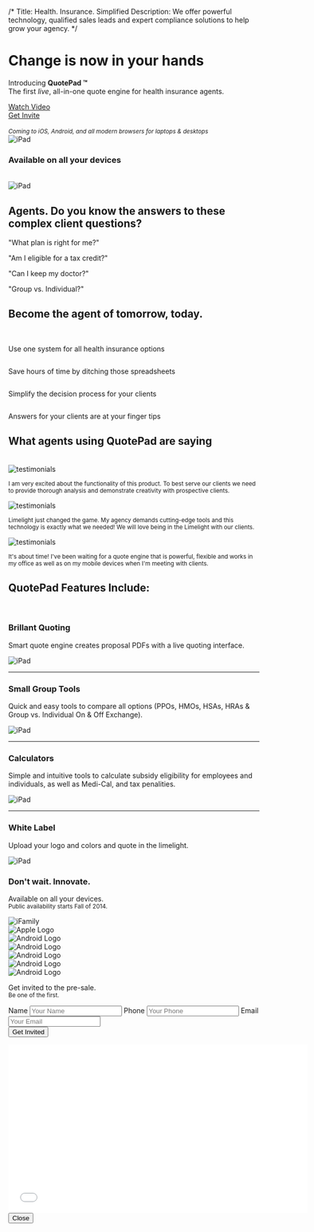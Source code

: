 /*
Title: Health. Insurance. Simplified
Description: We offer powerful technology, qualified sales leads and expert compliance solutions to help grow your agency.
*/

<div class="jumbotron">
	<div class="container">
		<div class="row">
			<div class="col-sm-5">
				<h1>Change is now in your hands</h1>
				<p class="lead">Introducing <strong>QuotePad &trade;</strong>  <br>The first <em>live</em>, all-in-one quote engine for health insurance agents.</p>
				<div class="row">
					<div class="col-sm-6">
						<a href="#" class="btn btn-hg btn-success btn-embossed btn-block" data-toggle="modal" data-target="#myModal">Watch Video <span class="fui-triangle-right-large"></span></a>
					</div>
					<div class="col-sm-6">
						<a href="#signup" class="btn btn-hg btn-warning btn-embossed btn-block">Get Invite <span class="fui-triangle-down"></span></a>
					</div>
					<div class="col-xs-12">
						<br><small><em>Coming to iOS, Android, and all modern browsers for laptops &amp; desktops</em></small>
					</div>
				</div>
			</div>
			<div class="col-sm-7">
				<img src="themes/flat-ui/images/ifamily.png" class="img-responsive center-block" alt="iPad">
			</div>
		</div>
	</div>
</div>

<section id="devices" class="text-center hidden">
	<div class="container">
		<div class="row">
			<div class="col-xs-12">
				<h3>Available on all your devices</h3>
				<br>
				<img src="themes/flat-ui/images/ifamily.svg" class="img-responsive center-block" alt="iPad">
			</div>
		</div>
	</div>
</section>

<section id="pain-points" class="text-center hidden">
	<div class="container">
		<div class="row text-center">
			<h2>Agents.  Do you know the answers to these complex client questions?</h2>
			<div class="col-sm-3">
				<p class="lead">"What plan is right for me?"</p>
			</div>
			<div class="col-sm-3">
				<p class="lead">"Am I eligible for a tax credit?"</p>
			</div>
			<div class="col-sm-3">
				<p class="lead">"Can I keep my doctor?"</p>
			</div>
			<div class="col-sm-3">
				<p class="lead">"Group vs. Individual?"</p>
			</div>
		</div>
	</div>
</section>

<section id="benefits" class="text-center bg-ll-gray-light">
	<div class="container">
		<div class="row">
			<h2>Become the agent of tomorrow, today.</h2>
			<br>
			<!-- <h3><strong>QuotePad</strong> will make your life easy</h3> -->
			<div class="col-sm-2 col-md-3">
				<img src="themes/flat-ui/images/icons/medal.svg" class="img-responsive center-block" alt=""><br>
				<p class="lead">Use one system for all health insurance options</p>
			</div>
			<div class="col-sm-2 col-md-3">
				<img src="themes/flat-ui/images/icons/clocks.svg" class="img-responsive center-block" alt=""><br>
				<p class="lead">Save hours of time by ditching those spreadsheets</p>
			</div>
			<div class="col-sm-2 col-md-3">
				<img src="themes/flat-ui/images/icons/goal.svg" class="img-responsive center-block" alt=""><br>
				<p class="lead">Simplify the decision process for your clients</p>
			</div>
			<div class="col-sm-2 col-md-3">
				<img src="themes/flat-ui/images/icons/bulb.svg" class="img-responsive center-block" alt=""><br>
				<p class="lead">Answers for your clients are at your finger tips</p>
			</div>
		</div>
	</div>
</section>

<section id="testimonials">
	<div class="container">
		<h2 class="text-center">What agents using QuotePad are saying</h2>
		<br>
		<div class="row">
			<div class="col-sm-2 col-md-4">
				<div class="row">
					<div class="col-xs-4 quote-headshot">
						<img src="themes/flat-ui/images/icons/dude.svg" class="img-responsive img-circle" alt="testimonials">
					</div>
					<div class="col-xs-8">
						<div class="quote-triangle"></div>
						<div class="twitter-quote">
							<p><small>I am very excited about the functionality of this product. To best serve our clients we need to provide thorough analysis and demonstrate creativity with prospective clients.</small></p>
						</div>
					</div>
				</div>
			</div>
			<div class="col-sm-2 col-md-4">
				<div class="row">
					<div class="col-xs-4 quote-headshot">
						<img src="themes/flat-ui/images/icons/girl.svg" class="img-responsive img-circle" alt="testimonials">
					</div>
					<div class="col-xs-8">
						<div class="quote-triangle"></div>
						<div class="twitter-quote">
							<p><small>Limelight just changed the game. My agency demands cutting-edge tools and this technology is exactly what we needed! We will love being in the Limelight with our clients.</small></p>
						</div>
					</div>
				</div>
			</div>
			<div class="col-sm-2 col-md-4">
				<div class="row">
					<div class="col-xs-4 quote-headshot">
						<img src="themes/flat-ui/images/icons/dude.svg" class="img-responsive img-circle" alt="testimonials">
					</div>
					<div class="col-xs-8">
						<div class="quote-triangle"></div>
						<div class="twitter-quote">
							<p><small>It's about time! I've been waiting for a quote engine that is powerful, flexible and works in my office as well as on my mobile devices when I'm meeting with clients.</small></p>
						</div>
					</div>
				</div>
			</div>
		</div>
	</div>
</section>

<!-- START: features -->
<section id="simple-quote" class="feature ipad">
	<div class="container">
		<h1 class="text-center">QuotePad Features Include:</h1>
		<br>
		<div class="row">
			<div class="col-sm-6 va-parent">
				<div class="va-wrapper">
					<div class="va-inner">
						<h3 class="text-success">Brillant Quoting</h3>
						<p class="lead">Smart quote engine creates proposal PDFs with a live quoting interface.</p>
					</div>
				</div>
			</div>
			<div class="col-sm-6">
				<img src="themes/flat-ui/images/ipad-horizontal.svg" class="img-responsive" alt="iPad">
			</div>
		</div>
	</div>
</section>

<hr class="tilt tilt-up">

<section id="group-tools" class="feature macbook">
	<div class="container">
		<div class="row">
			<div class="col-sm-6 col-md-push-6 va-parent">
				<div class="va-wrapper">
					<div class="va-inner">
						<h3 class="text-success">Small Group Tools</h3>
						<p class="lead">Quick and easy tools to compare all options (PPOs, HMOs, HSAs, HRAs & Group vs. Individual On & Off Exchange).</p>
					</div>
				</div>
			</div>
			<div class="col-sm-6 col-md-pull-6">
				<img src="themes/flat-ui/images/macbook.svg" class="img-responsive" alt="iPad">
			</div>
		</div>
	</div>
</section>

<hr class="tilt tilt-down">

<section id="calculators" class="feature iphone">
	<div class="container">
		<div class="row">
			<div class="col-sm-6 col-sm-offset-2 va-parent">
				<div class="va-wrapper">
					<div class="va-inner">
						<h3 class="text-success">Calculators</h3>
						<p class="lead">Simple and intuitive tools to calculate subsidy eligibility for employees and individuals, as well as Medi-Cal, and tax penalities.</p>
					</div>
				</div>
			</div>
			<div class="col-sm-2">
				<img src="themes/flat-ui/images/iphone.svg" class="img-responsive" alt="iPad">
			</div>
		</div>
	</div>
</section>

<hr class="tilt tilt-up">

<section id="white-label" class="feature ipad">
	<div class="container">
		<div class="row">
			<div class="col-sm-6 col-md-push-6 va-parent">
				<div class="va-wrapper">
					<div class="va-inner">
						<h3 class="text-success">White Label</h3>
						<p class="lead">Upload your logo and colors and quote in the limelight.</p>
					</div>
				</div>
			</div>
			<div class="col-sm-6 col-md-pull-6">
				<img src="themes/flat-ui/images/ipad-horizontal.svg" class="img-responsive" alt="iPad">
			</div>
		</div>
	</div>
</section>

<div id="signup" class="anchor"></div>
<section id="sign-up" class="text-center bg-ll-blue-steel">
	<div class="container">
		<h3>Don't wait.  Innovate.</h3>
		<div class="row">
			<div class="col-sm-6">
				<p class="lead">Available on all your devices. <br>
					<small>Public availability starts Fall of 2014.</small></p>
				<img src="themes/flat-ui/images/ifamily.svg" class="img-responsive" alt="iFamily"> <br>
				<div class="row brand-icons">
					<div class="col-sm-2 frame">
						<div class="brand-icon">
							<img src="themes/flat-ui/images/Apple_logo_black.svg" class="img-responsive" alt="Apple Logo">
						</div>
					</div>
					<div class="col-sm-2 frame">
						<div class="brand-icon">
							<img src="themes/flat-ui/images/Android_Robot.svg" class="img-responsive" alt="Android Logo">
						</div>
					</div>
					<div class="col-sm-2 frame">
						<div class="brand-icon">
							<img src="themes/flat-ui/images/Chrome.svg" class="img-responsive" alt="Android Logo">
						</div>
					</div>
					<div class="col-sm-2 frame">
						<div class="brand-icon">
							<img src="themes/flat-ui/images/Safari.svg" class="img-responsive" alt="Android Logo">
						</div>
					</div>
					<div class="col-sm-2 frame">
						<div class="brand-icon">
							<img src="themes/flat-ui/images/Opera.svg" class="img-responsive" alt="Android Logo">
						</div>
					</div>
					<div class="col-sm-2 frame">
						<div class="brand-icon">
							<img src="themes/flat-ui/images/Firefox.svg" class="img-responsive" alt="Android Logo">
						</div>
					</div>
				</div>
			</div>
			<div class="col-sm-4 col-md-offset-1">
				<p class="lead">Get invited to the pre-sale. <br>
					<small>Be one of the first.</small></p>
				<form action="" class="sign-up">
					<div class="form-group">
						<label for="Name" class="sr-only">Name</label>
						<input type="email" class="form-control input-hg no-bottom-radius" id="Name" placeholder="Your Name">
						<label for="phone" class="sr-only">Phone</label>
						<input type="phone" class="form-control input-hg no-radius" id="phone" placeholder="Your Phone">
						<label for="email" class="sr-only">Email</label>
						<input type="email" class="form-control input-hg no-top-radius" id="email" placeholder="Your Email">
					</div>
					<button type="submit" class="btn btn-hg btn-warning btn-embossed btn-block">Get Invited</button>
				</form>
			</div>
		</div>
	</div>
</section>

<!-- Modal -->
<div class="modal fade" id="myModal" tabindex="-1" role="dialog" aria-labelledby="myModalLabel" aria-hidden="true">
	<div class="modal-dialog">
		<div class="modal-content">
			<div class="modal-body">
				<div class="video-container">
					<iframe src="//player.vimeo.com/video/88558047?title=0&amp;byline=0&amp;portrait=0&amp;color=e3e3e3" width="600" height="338" frameborder="0" webkitallowfullscreen mozallowfullscreen allowfullscreen></iframe>
				</div>
			</div>
			<div class="modal-footer">
				<button type="button" class="btn btn-default" data-dismiss="modal">Close</button>
			</div>
		</div>
	</div>
</div>

